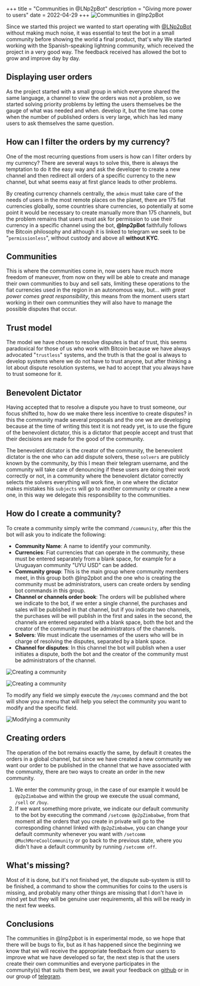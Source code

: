 +++
title = "Communities in @LNp2pBot"
description = "Giving more power to users"
date = 2022-04-29
+++
![Communities in @lnp2pBot](/images/communities.jpg)

Since we started this project we wanted to start operating with [@LNp2pBot](https://t.me/lnp2pbot) without making much noise, it was essential to test the bot in a small community before showing the world a final product, that's why We started working with the Spanish-speaking lightning community, which received the project in a very good way. The feedback received has allowed the bot to grow and improve day by day.

## Displaying user orders
As the project started with a small group in which everyone shared the same language, a channel to view the orders was not a problem, so we started solving priority problems by letting the users themselves be the gauge of what was needed and when. develop it, but the time has come when the number of published orders is very large, which has led many users to ask themselves the same question.

## How can I filter the orders by my currency?
One of the most recurring questions from users is how can I filter orders by my currency? There are several ways to solve this, there is always the temptation to do it the easy way and ask the developer to create a new channel and then redirect all orders of a specific currency to the new channel, but what seems easy at first glance leads to other problems.

By creating currency channels centrally, the `admin` must take care of the needs of users in the most remote places on the planet, there are 175 fiat currencies globally, some countries share currencies, so potentially at some point it would be necessary to create manually more than 175 channels, but the problem remains that users must ask for permission to use their currency in a specific channel using the bot, **@lnp2pBot** faithfully follows the Bitcoin philosophy and although it is linked to telegram we seek to be "`permissionless`", without custody and above all **without KYC**.

## Communities
This is where the communities come in, now users have much more freedom of maneuver, from now on they will be able to create and manage their own communities to buy and sell sats, limiting these operations to the fiat currencies used in the region in an autonomous way, but... *with great power comes great responsibility*, this means from the moment users start working in their own communities they will also have to manage the possible disputes that occur.

## Trust model
The model we have chosen to resolve disputes is that of trust, this seems paradoxical for those of us who work with Bitcoin because we have always advocated "`trustless`" systems, and the truth is that the goal is always to develop systems where we do not have to trust anyone, but after thinking a lot about dispute resolution systems, we had to accept that you always have to trust someone for it.

## Benevolent Dictator
Having accepted that to resolve a dispute you have to trust someone, our focus shifted to, how do we make there less incentive to create disputes? in this the community made several proposals and the one we are developing because at the time of writing this text it is not ready yet, is to use the figure of the benevolent dictator, this is a dictator that people accept and trust that their decisions are made for the good of the community.

The benevolent dictator is the creator of the community, the benevolent dictator is the one who can add dispute solvers, these `solvers` are publicly known by the community, by this I mean their telegram username, and the community will take care of denouncing if these users are doing their work correctly or not, in a community where the benevolent dictator correctly selects the solvers everything will work fine, in one where the dictator makes mistakes his `subjects` will go to another community or create a new one, in this way we delegate this responsibility to the communities.

## How do I create a community?
To create a community simply write the command `/community`, after this the bot will ask you to indicate the following:

* **Community Name**: A name to identify your community.
* **Currencies**: Fiat currencies that can operate in the community, these must be entered separately from a blank space, for example for a Uruguayan community "UYU USD" can be added.
* **Community group**: This is the main group where community members meet, in this group both @lnp2pbot and the one who is creating the community must be administrators, users can create orders by sending bot commands in this group.
* **Channel or channels order book**: The orders will be published where we indicate to the bot, if we enter a single channel, the purchases and sales will be published in that channel, but if you indicate two channels, the purchases will be will publish in the first and sales in the second, the channels are entered separated with a blank space, both the bot and the creator of the community must be administrators of the channels.
* **Solvers**: We must indicate the usernames of the users who will be in charge of resolving the disputes, separated by a blank space.
* **Channel for disputes**: In this channel the bot will publish when a user initiates a dispute, both the bot and the creator of the community must be administrators of the channel.

![Creating a community](/images/community01.jpg)

![Creating a community](/images/community02.jpg)

To modify any field we simply execute the `/mycomms` command and the bot will show you a menu that will help you select the community you want to modify and the specific field.

![Modifying a community](/images/mycomms.jpg)

## Creating orders
The operation of the bot remains exactly the same, by default it creates the orders in a global channel, but since we have created a new community we want our order to be published in the channel that we have associated with the community, there are two ways to create an order in the new community.

1. We enter the community group, in the case of our example it would be `@p2pZimbabwe` and within the group we execute the usual command, `/sell` or `/buy`.
2. If we want something more private, we indicate our default community to the bot by executing the command `/setcomm @p2pZimbabwe`, from that moment all the orders that you create in private will go to the corresponding channel linked with `@p2pZimbabwe`, you can change your default community whenever you want with `/setcomm @MuchMoreCoolCommunity` or go back to the previous state, where you didn't have a default community by running `/setcomm off`.

## What's missing?
Most of it is done, but it's not finished yet, the dispute sub-system is still to be finished, a command to show the communities for coins to the users is missing, and probably many other things are missing that I don't have in mind yet but they will be genuine user requirements, all this will be ready in the next few weeks.

## Conclusions
The communities in @lnp2pbot is in experimental mode, so we hope that there will be bugs to fix, but as it has happened since the beginning we know that we will receive the appropriate feedback from our users to improve what we have developed so far, the next step is that the users create their own communities and everyone participates in the community(s) that suits them best, we await your feedback on [github](https://github.com/grunch/p2plnbot/issues) or in our group of [telegram](https://t.me/lnp2pbotHelpEn).